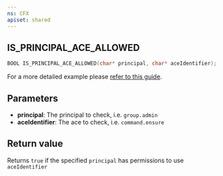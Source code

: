 ```yaml
---
ns: CFX
apiset: shared
---
```

## IS_PRINCIPAL_ACE_ALLOWED

```c
BOOL IS_PRINCIPAL_ACE_ALLOWED(char* principal, char* aceIdentifier);
```

For a more detailed example please [refer to this guide](https://forum.cfx.re/t/basic-aces-principals-overview-guide/90917).

## Parameters
* **principal**: The principal to check, i.e. `group.admin`
* **aceIdentifier**: The ace to check, i.e. `command.ensure`

## Return value
Returns `true` if the specified `principal` has permissions to use `aceIdentifier`
